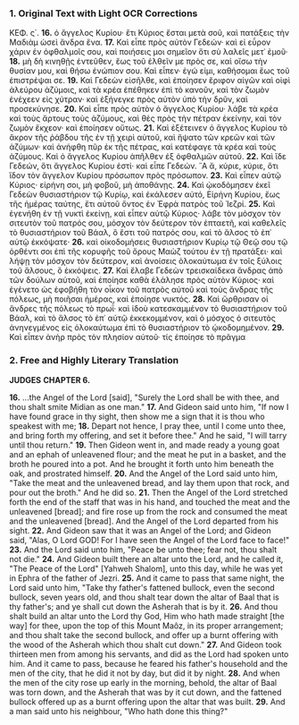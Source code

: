 ### 1. Original Text with Light OCR Corrections

ΚΕΦ. ς΄.
**16.** ὁ ἄγγελος Κυρίου· ἔτι Κύριος ἔσται μετὰ σοῦ, καὶ πατάξεις τὴν Μαδιὰμ ὡσεὶ ἄνδρα ἕνα.
**17.** Καὶ εἶπε πρὸς αὐτὸν Γεδεών· καὶ εἰ εὗρον χάριν ἐν ὀφθαλμοῖς σου, καὶ ποιήσεις μοι σημεῖον ὅτι σὺ λαλεῖς μετ᾿ ἐμοῦ·
**18.** μὴ δὴ κινηθῇς ἐντεῦθεν, ἕως τοῦ ἐλθεῖν με πρὸς σε, καὶ οἴσω τὴν θυσίαν μου, καὶ θήσω ἐνώπιον σου. Καὶ εἶπεν· ἐγώ εἰμι, καθήσομαι ἕως τοῦ ἐπιστρέψαι σε.
**19.** Καὶ Γεδεὼν εἰσῆλθε, καὶ ἐποίησεν ἔριφον αἰγῶν καὶ οἰφὶ ἀλεύρου ἀζύμοις, καὶ τὰ κρέα ἐπέθηκεν ἐπὶ τὸ κανοῦν, καὶ τὸν ζωμὸν ἐνέχεεν εἰς χύτραν· καὶ ἐξήνεγκε πρὸς αὐτὸν ὑπὸ τὴν δρῦν, καὶ προσεκύνησε.
**20.** Καὶ εἶπε πρὸς αὐτὸν ὁ ἄγγελος Κυρίου· λάβε τὰ κρέα καὶ τοὺς ἄρτους τοὺς ἀζύμους, καὶ θὲς πρὸς τὴν πέτραν ἐκείνην, καὶ τὸν ζωμὸν ἔκχεον· καὶ ἐποίησεν οὕτως.
**21.** Καὶ ἐξέτεινεν ὁ ἄγγελος Κυρίου τὸ ἄκρον τῆς ῥάβδου τῆς ἐν τῇ χειρὶ αὐτοῦ, καὶ ἥψατο τῶν κρεῶν καὶ τῶν ἀζύμων· καὶ ἀνήφθη πῦρ ἐκ τῆς πέτρας, καὶ κατέφαγε τὰ κρέα καὶ τοὺς ἀζύμους. Καὶ ὁ ἄγγελος Κυρίου ἀπῆλθεν ἐξ ὀφθαλμῶν αὐτοῦ.
**22.** Καὶ ἴδε Γεδεών, ὅτι ἄγγελος Κυρίου ἐστί· καὶ εἶπε Γεδεών. ῎Α ἄ, κύριε, κύριε, ὅτι ἴδον τὸν ἄγγελον Κυρίου πρόσωπον πρὸς πρόσωπον.
**23.** Καὶ εἶπεν αὐτῷ Κύριος· εἰρήνη σοι, μὴ φοβοῦ, μὴ ἀποθάνῃς.
**24.** Καὶ ᾠκοδόμησεν ἐκεῖ Γεδεὼν θυσιαστήριον τῷ Κυρίῳ, καὶ ἐκάλεσεν αὐτό, Εἰρήνη Κυρίου, ἕως τῆς ἡμέρας ταύτης, ἔτι αὐτοῦ ὄντος ἐν Ἐφρὰ πατρὸς τοῦ Ἰεζρί.
**25.** Καὶ ἐγενήθη ἐν τῇ νυκτὶ ἐκείνῃ, καὶ εἶπεν αὐτῷ Κύριος· λάβε τὸν μόσχον τὸν σιτευτὸν τοῦ πατρός σου, μόσχον τὸν δεύτερον τὸν ἑπταετῆ, καὶ καθελεῖς τὸ θυσιαστήριον τοῦ Βάαλ, ὃ ἔστι τοῦ πατρός σου, καὶ τὸ ἄλσος τὸ ἐπ᾿ αὐτῷ ἐκκόψατε·
**26.** καὶ οἰκοδομήσεις θυσιαστήριον Κυρίῳ τῷ Θεῷ σου τῷ ὀρθέντι σοι ἐπὶ τῆς κορυφῆς τοῦ ὄρους Μαὼζ τούτου ἐν τῇ πρατάξει· καὶ λήψῃ τὸν μόσχον τὸν δεύτερον, καὶ ἀνοίσεις ὁλοκαύτωμα ἐν τοῖς ξύλοις τοῦ ἄλσους, ὃ ἐκκόψεις.
**27.** Καὶ ἔλαβε Γεδεὼν τρεισκαίδεκα ἄνδρας ἀπὸ τῶν δούλων αὐτοῦ, καὶ ἐποίησε καθὰ ἐλάλησε πρὸς αὐτὸν Κύριος· καὶ ἐγένετο ὡς ἐφοβήθη τὸν οἶκον τοῦ πατρὸς αὐτοῦ καὶ τοὺς ἄνδρας τῆς πόλεως, μὴ ποιῆσαι ἡμέρας, καὶ ἐποίησε νυκτός.
**28.** Καὶ ὤρθρισαν οἱ ἄνδρες τῆς πόλεως τὸ πρωΐ· καὶ ἰδοὺ κατεσκαμμένον τὸ θυσιαστήριον τοῦ Βάαλ, καὶ τὸ ἄλσος τὸ ἐπ᾿ αὐτῷ ἐκκεκομμένον, καὶ ὁ μόσχος ὁ σιτευτὸς ἀνηνεγμένος εἰς ὁλοκαύτωμα ἐπὶ τὸ θυσιαστήριον τὸ ᾠκοδομημένον.
**29.** Καὶ εἶπεν ἀνὴρ πρὸς τὸν πλησίον αὐτοῦ· τίς ἐποίησε τὸ πρᾶγμα

### 2. Free and Highly Literary Translation

**JUDGES**
**CHAPTER 6.**

**16.** ...the Angel of the Lord [said], "Surely the Lord shall be with thee, and thou shalt smite Midian as one man."
**17.** And Gideon said unto him, "If now I have found grace in thy sight, then show me a sign that it is thou who speakest with me;
**18.** Depart not hence, I pray thee, until I come unto thee, and bring forth my offering, and set it before thee." And he said, "I will tarry until thou return."
**19.** Then Gideon went in, and made ready a young goat and an ephah of unleavened flour; and the meat he put in a basket, and the broth he poured into a pot. And he brought it forth unto him beneath the oak, and prostrated himself.
**20.** And the Angel of the Lord said unto him, "Take the meat and the unleavened bread, and lay them upon that rock, and pour out the broth." And he did so.
**21.** Then the Angel of the Lord stretched forth the end of the staff that was in his hand, and touched the meat and the unleavened [bread]; and fire rose up from the rock and consumed the meat and the unleavened [bread]. And the Angel of the Lord departed from his sight.
**22.** And Gideon saw that it was an Angel of the Lord; and Gideon said, "Alas, O Lord GOD! For I have seen the Angel of the Lord face to face!"
**23.** And the Lord said unto him, "Peace be unto thee; fear not, thou shalt not die."
**24.** And Gideon built there an altar unto the Lord, and he called it, "The Peace of the Lord" [Yahweh Shalom], unto this day, while he was yet in Ephra of the father of Jezri.
**25.** And it came to pass that same night, the Lord said unto him, "Take thy father's fattened bullock, even the second bullock, seven years old, and thou shalt tear down the altar of Baal that is thy father's; and ye shall cut down the Asherah that is by it.
**26.** And thou shalt build an altar unto the Lord thy God, Him who hath made straight [the way] for thee, upon the top of this Mount Maôz, in its proper arrangement; and thou shalt take the second bullock, and offer up a burnt offering with the wood of the Asherah which thou shalt cut down."
**27.** And Gideon took thirteen men from among his servants, and did as the Lord had spoken unto him. And it came to pass, because he feared his father's household and the men of the city, that he did it not by day, but did it by night.
**28.** And when the men of the city rose up early in the morning, behold, the altar of Baal was torn down, and the Asherah that was by it cut down, and the fattened bullock offered up as a burnt offering upon the altar that was built.
**29.** And a man said unto his neighbour, "Who hath done this thing?"